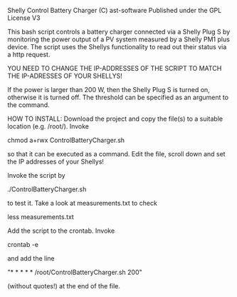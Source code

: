 Shelly Control Battery Charger
(C) ast-software
Published under the GPL License V3

This bash script controls a battery charger connected via a Shelly Plug S by monitoring
the power output of a PV system measured by a Shelly PM1 plus device. The script uses
the Shellys functionality to read out their status via a http request.

YOU NEED TO CHANGE THE IP-ADDRESSES OF THE SCRIPT TO MATCH THE IP-ADRESSES OF YOUR SHELLYS!

If the power is larger than 200 W, then the Shelly Plug S is turned on, otherwise it is 
turned off. The threshold can be specified as an argument to the command.

HOW TO INSTALL:
Download the project and copy the file(s) to a suitable location (e.g. /root/). Invoke

chmod a+rwx ControlBatteryCharger.sh

so that it can be executed as a command. Edit the file, scroll down and set the IP addresses
of your Shellys!

Invoke the script by

./ControlBatteryCharger.sh

to test it. Take a look at measurements.txt to check

less measurements.txt

Add the script to the crontab. Invoke

crontab -e

and add the line

"* * * * * /root/ControlBatteryCharger.sh 200"
       
(without quotes!) at the end of the file.

